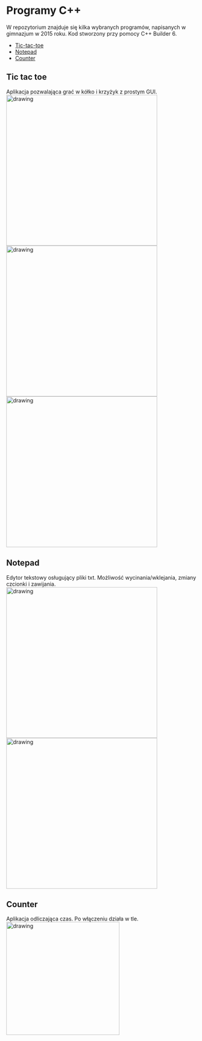 # Programy C++
W repozytorium znajduje się kilka wybranych programów, napisanych w gimnazjum w 2015 roku. Kod stworzony przy pomocy C++ Builder 6.
* [Tic-tac-toe](#Tic-tac-toe)
* [Notepad](#Notepad)
* [Counter](#Counter)

## Tic tac toe
Aplikacja pozwalająca grać w kółko i krzyżyk z prostym GUI.
<img src="https://github.com/KalinaMichal/smieci2/blob/master/pr1.png" alt="drawing" height=400px/> 
<img src="https://github.com/KalinaMichal/smieci2/blob/master/pics/pr2.png" alt="drawing" height=400px/> 
<img src="https://github.com/KalinaMichal/smieci2/blob/master/pics/pr3.png" alt="drawing" height=400px/> 

## Notepad
Edytor tekstowy osługujący pliki txt. Możliwość wycinania/wklejania, zmiany czcionki i zawijania.
<img src="https://github.com/KalinaMichal/smieci2/blob/master/pics/prn1.png" alt="drawing" height=400px/> 
<img src="https://github.com/KalinaMichal/smieci2/blob/master/pics/prn2.png" alt="drawing" height=400px/> 

## Counter
Aplikacja odliczająca czas. Po włączeniu działa w tle.                                               
<img src="https://github.com/KalinaMichal/smieci2/blob/master/pics/prl1.png" alt="drawing" height=300px/> 

